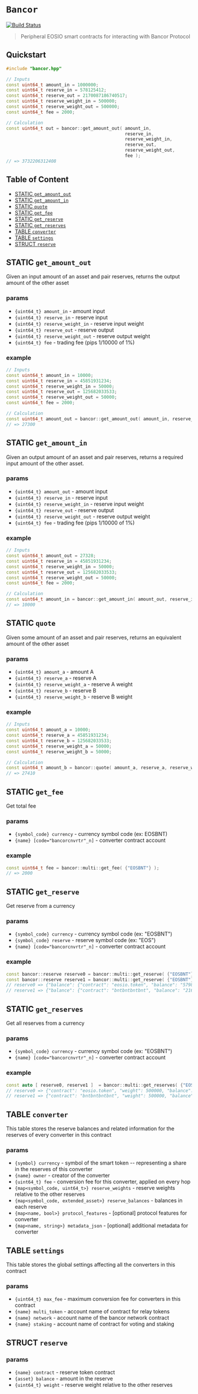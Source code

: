 # **`Bancor`**

[![Build Status](https://travis-ci.org/stableex/sx.bancor.svg?branch=main)](https://travis-ci.org/stableex/sx.bancor)

> Peripheral EOSIO smart contracts for interacting with Bancor Protocol

## Quickstart

```c++
#include "bancor.hpp"

// Inputs
const uint64_t amount_in = 1000000;
const uint64_t reserve_in = 578125412;
const uint64_t reserve_out = 2170087186740517;
const uint64_t reserve_weight_in = 500000;
const uint64_t reserve_weight_out = 500000;
const uint64_t fee = 2000;

// Calculation
const uint64_t out = bancor::get_amount_out( amount_in,
                                             reserve_in,
                                             reserve_weight_in,
                                             reserve_out,
                                             reserve_weight_out,
                                             fee );
// => 3732206312408
```

## Table of Content

- [STATIC `get_amount_out`](#static-get_amount_out)
- [STATIC `get_amount_in`](#static-get_amount_in)
- [STATIC `quote`](#static-quote)
- [STATIC `get_fee`](#static-get_fee)
- [STATIC `get_reserve`](#static-get_reserve)
- [STATIC `get_reserves`](#static-get_reserves)
- [TABLE `converter`](#static-converter)
- [TABLE `settings`](#static-settings)
- [STRUCT `reserve`](#static-reserve)

## STATIC `get_amount_out`

Given an input amount of an asset and pair reserves, returns the output amount of the other asset

### params

- `{uint64_t} amount_in` - amount input
- `{uint64_t} reserve_in` - reserve input
- `{uint64_t} reserve_weight_in` - reserve input weight
- `{uint64_t} reserve_out` - reserve output
- `{uint64_t} reserve_weight_out` - reserve output weight
- `{uint64_t} fee` - trading fee (pips 1/10000 of 1%)

### example

```c++
// Inputs
const uint64_t amount_in = 10000;
const uint64_t reserve_in = 45851931234;
const uint64_t reserve_weight_in = 50000;
const uint64_t reserve_out = 125682033533;
const uint64_t reserve_weight_out = 50000;
const uint64_t fee = 2000;

// Calculation
const uint64_t amount_out = bancor::get_amount_out( amount_in, reserve_in, reserve_weight_in, reserve_out, reserve_weight_out );
// => 27300
```

## STATIC `get_amount_in`

Given an output amount of an asset and pair reserves, returns a required input amount of the other asset.

### params

- `{uint64_t} amount_out` - amount input
- `{uint64_t} reserve_in` - reserve input
- `{uint64_t} reserve_weight_in` - reserve input weight
- `{uint64_t} reserve_out` - reserve output
- `{uint64_t} reserve_weight_out` - reserve output weight
- `{uint64_t} fee` - trading fee (pips 1/10000 of 1%)

### example

```c++
// Inputs
const uint64_t amount_out = 27328;
const uint64_t reserve_in = 45851931234;
const uint64_t reserve_weight_in = 50000;
const uint64_t reserve_out = 125682033533;
const uint64_t reserve_weight_out = 50000;
const uint64_t fee = 2000;

// Calculation
const uint64_t amount_in = bancor::get_amount_in( amount_out, reserve_in, reserve_weight_in, reserve_out, reserve_weight_out, fee );
// => 10000
```

## STATIC `quote`

Given some amount of an asset and pair reserves, returns an equivalent amount of the other asset

### params

- `{uint64_t} amount_a` - amount A
- `{uint64_t} reserve_a` - reserve A
- `{uint64_t} reserve_weight_a` - reserve A weight
- `{uint64_t} reserve_b` - reserve B
- `{uint64_t} reserve_weight_b` - reserve B weight

### example

```c++
// Inputs
const uint64_t amount_a = 10000;
const uint64_t reserve_a = 45851931234;
const uint64_t reserve_b = 125682033533;
const uint64_t reserve_weight_a = 50000;
const uint64_t reserve_weight_b = 50000;

// Calculation
const uint64_t amount_b = bancor::quote( amount_a, reserve_a, reserve_weight_a, reserve_b, reserve_weight_b );
// => 27410
```

## STATIC `get_fee`

Get total fee

### params

- `{symbol_code} currency` - currency symbol code (ex: EOSBNT)
- `{name} [code="bancorcnvrtr"_n]` - converter contract account

### example

```c++
const uint64_t fee = bancor::multi::get_fee( {"EOSBNT"} );
// => 2000
```

## STATIC `get_reserve`

Get reserve from a currency

### params

- `{symbol_code} currency` - currency symbol code (ex: "EOSBNT")
- `{symbol_code} reserve` - reserve symbol code (ex: "EOS")
- `{name} [code="bancorcnvrtr"_n]` - converter contract account

### example

```c++
const bancor::reserve reserve0 = bancor::multi::get_reserve( {"EOSBNT"}, {"EOS"} );
const bancor::reserve reserve1 = bancor::multi::get_reserve( {"EOSBNT"}, {"BNT"} );
// reserve0 => {"balance": {"contract": "eosio.token", "balance": "57988.4155 EOS"}, "weight": 500000}
// reserve1 => {"balance": {"contract": "bntbntbntbnt", "balance": "216452.6259891919 BNT"}, "weight": 500000}
```

## STATIC `get_reserves`

Get all reserves from a currency

### params

- `{symbol_code} currency` - currency symbol code (ex: "EOSBNT")
- `{name} [code="bancorcnvrtr"_n]` - converter contract account

### example

```c++
const auto [ reserve0, reserve1 ]  = bancor::multi::get_reserves( {"EOSBNT"} );
// reserve0 => {"contract": "eosio.token", "weight": 500000, "balance": "57988.4155 EOS"}
// reserve1 => {"contract": "bntbntbntbnt", "weight": 500000, "balance": "216452.6259891919 BNT"}
```

## TABLE `converter`

This table stores the reserve balances and related information for the reserves of every converter in this contract

### params

- `{symbol} currency` - symbol of the smart token -- representing a share in the reserves of this converter
- `{name} owner` - creator of the converter
- `{uint64_t} fee` - conversion fee for this converter, applied on every hop
- `{map<symbol_code, uint64_t>} reserve_weights` - reserve weights relative to the other reserves
- `{map<symbol_code, extended_asset>} reserve_balances` - balances in each reserve
- `{map<name, bool>} protocol_features` - [optional] protocol features for converter
- `{map<name, string>} metadata_json` - [optional] additional metadata for converter

## TABLE `settings`

This table stores the global settings affecting all the converters in this contract

### params

- `{uint64_t} max_fee` - maximum conversion fee for converters in this contract
- `{name} multi_token` - account name of contract for relay tokens
- `{name} network` - account name of the bancor network contract
- `{name} staking` - account name of contract for voting and staking

## STRUCT `reserve`

### params

- `{name} contract` - reserve token contract
- `{asset} balance` - amount in the reserve
- `{uint64_t} weight` - reserve weight relative to the other reserves